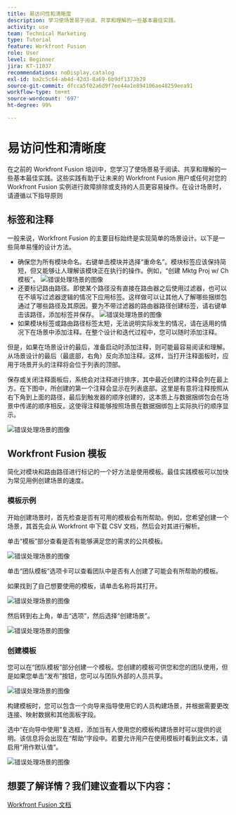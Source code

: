 ```yaml
---
title: 易访问性和清晰度
description: 学习使场景易于阅读、共享和理解的一些基本最佳实践。
activity: use
team: Technical Marketing
type: Tutorial
feature: Workfront Fusion
role: User
level: Beginner
jira: KT-11037
recommendations: noDisplay,catalog
exl-id: ba2c5c64-ab4d-42d3-8a69-6b9df1373b29
source-git-commit: dfcca5f02a6d9f7ee44a1e894106ae48259eea91
workflow-type: tm+mt
source-wordcount: '697'
ht-degree: 99%

---
```


# 易访问性和清晰度

在之前的 Workfront Fusion 培训中，您学习了使场景易于阅读、共享和理解的一些基本最佳实践。这些实践有助于让未来的 Workfront Fusion 用户或任何对您的 Workfront Fusion 实例进行故障排除或支持的人员更容易操作。在设计场景时，请遵循以下指导原则

## 标签和注释

一般来说，Workfront Fusion 的主要目标始终是实现简单的场景设计。以下是一些简单易懂的设计方法。

* 确保您为所有模块命名。右键单击模块并选择“重命名”。模块标签应该保持简短，但又能够让人理解该模块正在执行的操作。例如，“创建 Mktg Proj w/ Ch 模板”。
  ![错误处理场景的图像](assets/design-optimization-and-testing-1.png)
* 还要标记路由路径。即使某个路径没有直接在路由器之后使用过滤器，也可以在不填写过滤器逻辑的情况下应用标签。这样做可以让其他人了解哪些捆绑包通过了哪些路径及其原因。要为不带过滤器的路由器路径创建标签，请右键单击该路径，添加标签并保存。
  ![错误处理场景的图像](assets/design-optimization-and-testing-2.png)
* 如果模块标签或路由路径标签太短，无法说明实际发生的情况，请在适用的情况下在场景中添加注释。在整个设计和迭代过程中，您可以随时添加注释。

但是，如果在场景设计的最后，准备启动时添加注释，则可能最容易阅读和理解。从场景设计的最后（最底部，右角）反向添加注释。这样，当打开注释面板时，应用于场景开头的注释将会位于列表的顶部。

保存或关闭注释面板后，系统会对注释进行排序，其中最近创建的注释会列在最上方。在下图中，所创建的第一个注释会显示在列表底部。这里是有意将注释按照从右下角到上面的路径，最后到触发器的顺序创建的，这本质上与数据捆绑包会在场景中传递的顺序相反。这使得注释能够按照场景在数据捆绑包上实际执行的顺序显示。

![错误处理场景的图像](assets/design-optimization-and-testing-3.png)

## Workfront Fusion 模板

简化对模块和路由路径进行标记的一个好方法是使用模板。最佳实践模板可以加快为常见用例创建场景的速度。

### 模板示例

开始创建场景时，首先检查是否有可用的模板会有所帮助。例如，您希望创建一个场景，其首先会从 Workfront 中下载 CSV 文档，然后会对其进行解析。

单击“模板”部分查看是否有能够满足您的需求的公共模板。

![错误处理场景的图像](assets/design-optimization-and-testing-4.png)

单击“团队模板”选项卡可以查看团队中是否有人创建了可能会有所帮助的模板。

如果找到了自己想要使用的模板，请单击名称将其打开。

![错误处理场景的图像](assets/design-optimization-and-testing-5.png)

然后转到右上角，单击“选项”，然后选择“创建场景”。

![错误处理场景的图像](assets/design-optimization-and-testing-6.png)

### 创建模板

您可以在“团队模板”部分创建一个模板。您创建的模板可供您和您的团队使用，但是如果您单击“发布”按钮，您可以与团队外部的人员共享。

![错误处理场景的图像](assets/design-optimization-and-testing-7.png)

构建模板时，您可以包含一个向导来指导使用它的人员构建场景，并根据需要更改连接、映射数据和其他面板字段。

选中“在向导中使用”复选框，添加当有人使用您的模板构建场景时可以提供的说明。该信息将会出现在“帮助”字段中。若要允许用户在使用模板时看到此文本，请启用“用作默认值”。

![错误处理场景的图像](assets/design-optimization-and-testing-8.png)

## 想要了解详情？我们建议查看以下内容：

[Workfront Fusion 文档](https://experienceleague.adobe.com/en/docs/workfront-fusion/using/get-started-with-fusion/understand-workfront-fusion/workfront-fusion-overview)
